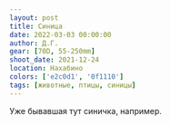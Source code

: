 ```yaml
---
layout: post
title: Синица
date: 2022-03-03 00:00:00
author: Д.Г.
gear: [70D, 55-250mm]
shoot_date: 2021-12-24
location: Нахабино
colors: ['e2c0d1', '0f1110']
tags: [животные, птицы, синицы]
---
```

Уже бывавшая тут синичка, например.
